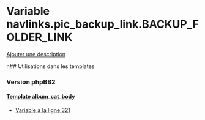 # Variable navlinks.pic_backup_link.BACKUP_FOLDER_LINK
[Ajouter une description](https://fa-tvars.appspot.com/navlinks.pic_backup_link.BACKUP_FOLDER_LINK)

n## Utilisations dans les templates

### Version phpBB2

#### [Template album_cat_body](subsilver/album_cat_body.md)
* [Variable à la ligne 321](../subsilver/album_cat_body.tpl#L321)